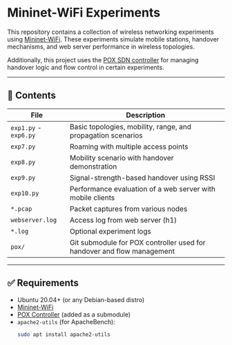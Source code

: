 # Mininet-WiFi Experiments

This repository contains a collection of wireless networking experiments using [Mininet-WiFi](https://github.com/intrig-unicamp/mininet-wifi). These experiments simulate mobile stations, handover mechanisms, and web server performance in wireless topologies.

Additionally, this project uses the [POX SDN controller](https://github.com/noxrepo/pox) for managing handover logic and flow control in certain experiments.

---

## 📁 Contents

| File          | Description |
|---------------|-------------|
| `exp1.py` - `exp6.py` | Basic topologies, mobility, range, and propagation scenarios |
| `exp7.py` | Roaming with multiple access points |
| `exp8.py` | Mobility scenario with handover demonstration |
| `exp9.py` | Signal-strength-based handover using RSSI |
| `exp10.py` | Performance evaluation of a web server with mobile clients |
| `*.pcap` | Packet captures from various nodes |
| `webserver.log` | Access log from web server (h1) |
| `*.log` | Optional experiment logs |
| `pox/` | Git submodule for POX controller used for handover and flow management |

---

## ✅ Requirements

- Ubuntu 20.04+ (or any Debian-based distro)
- [Mininet-WiFi](https://github.com/intrig-unicamp/mininet-wifi)
- [POX Controller](https://github.com/noxrepo/pox) (added as a submodule)
- `apache2-utils` (for ApacheBench):
  ```bash
  sudo apt install apache2-utils
